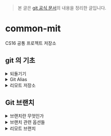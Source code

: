 > 본 글은 [git 공식 문서](https://git-scm.com/book/en/v2)의 내용을 정리한 글입니다.

# common-mit
CS16 공통 프로젝트 저장소

## git 의 기초

<details>
<summary>되돌기기</summary>

일을 하다보면 모든 단계에서 어떤 것을 되돌리고(Undo) 싶을 때가 있다.  
아래에서 살펴볼 방법들은 한번 실행하면 되돌릴 수 없다.  

### 커밋을 수정하고 싶을 때

다시 커밋하고 싶으면 파일 수정 작업을 하고, Staging Area에 추가한 다음 `--amend` 옵션을 사용하여 커밋을 재작성 할 수 있다.

```text
$ git commit -m 'initial commit'
$ git add forgotten_file
$ git commit --amend
```

여기서 실행한 3개의 명령어는 모두 커밋 한 개로 기록된다. 두 번째 커밋은 첫 번째 커밋을 덮어쓴다. 

<br>

### 파일 상태를 Unstage로 변경하기

`git add `명령어를 통해 Stage Area 에 올린 파일을다시 Unstage 로 변경하는 명령어는 다음과 같다.

```text
$ git reset HEAD <fild>
```

어떤 파일을 reset할 수 있는지는 `git satus` 명령을 통해 확인할 수 있다.

```text
$ git status
On branch master
Changes to be committed:
  (use "git reset HEAD <file>..." to unstage) // 친절하게 git에서 알려준다.

    renamed:    README.md -> README
    modified:   CONTRIBUTING.md
```

<br>

### Modified 파일 되돌리기

어떠한 파일을 수정했는데, 마음에 들지 않아서 다시 커밋 시점의 파일로 되돌리려 한다. 그때, 아래의 명령어를 사용할 수 있다.

```text
$ git checkout -- <file>
```

이 또한 `git status` 명령어로 확인할 수 있다.

```text
Changes not staged for commit:
  (use "git add <file>..." to update what will be committed)
  (use "git checkout -- <file>..." to discard changes in working directory)

    modified:   CONTRIBUTING.md
```

<br>

> 중요
> 위의 명령어는 위험한 명령어들이다. 원래 파일로 덮어 썼기 때문에 수정한 내용은 전부 사라진다.
> 수정한 내용이 진짜 마음에 들지 않을 때만 사용하자.

</details>

<details>
<summary>Git Alias</summary>
명령을 완벽하게 입력하지 않으면 git 은 알아듣지 못한다. git 의 명령을 전부 입력하는 것이 귀찮다면 `git config`를 사용하여 각 명령의 Alias 을 쉽게 만들 수 있다.

```text
$ git config --global alias.co checkout
$ git config --global alias.br branch
$ git config --global alias.ci commit
$ git config --global alias.st status
```

위의 설정을 통해, `git commit`대신 `git ci`만으로도 커밋을 할 수 있다.

<br>

이미 있는 명령을 새로운 명령으로 만들어 사용할 수도 있다.

```text
$ git config --global alias.unstage 'reset HEAD --'
```

아래 두 명령은 동일한 명령이다.

```text
$ git unstage fileA
$ git reset HEAD -- fileA
```

<br>

그리고 git의 명령어뿐만 아니라 외부 명령어도 실행할 수 있다. `!`를 제일 앞에 추가하면 외부 명령을 실행한다.  
커스텀 스크립트를 만들어서 사용할 때 매우 유용하다. 아래 명령은 git visual 이라고 입력하면 gitk 가 실행된다.  

```text
$ git config --global alias.visual '!gitk'
```

</details>

<details>
<summary>리모트 저장소</summary>

리모트 저장소란 인터넷이나 네트워크 어딘가에 있는 저장소를 말한다.
`git remote` 명령으로 현재 프로젝트에 등록된 리모트 저장소를 확인할 수 있다.

```text
$ git clone https://github.com/schacon/ticgit
Cloning into 'ticgit'...
remote: Reusing existing pack: 1857, done.
remote: Total 1857 (delta 0), reused 0 (delta 0)
Receiving objects: 100% (1857/1857), 374.35 KiB | 268.00 KiB/s, done.
Resolving deltas: 100% (772/772), done.
Checking connectivity... done.
$ cd ticgit
$ git remote
origin
```
> 저장소를 `Clone` 하면 `origin`이라는 이름으로 리모트 저장소가 자동으로 등록된다.
<br>
`-v` 옵션을 주어 단축이름과 URL을 함께 볼 수 있다.

```text
$ git remote -v
origin	https://github.com/schacon/ticgit (fetch)
origin	https://github.com/schacon/ticgit (push)
```

<br>

### 리모트 저장소 추가하기

`git remote add <단축이름> <url>` 명령을 사용하여, 기존 워킹 디렉토리에 새 리모트 저장소를 쉽게 추가할 수 있다.

```text
$ git remote
origin
$ git remote add pb https://github.com/paulboone/ticgit # URL을 pb 라는 이름으로 사용함을 명시
$ git remote -v
origin	https://github.com/schacon/ticgit (fetch)
origin	https://github.com/schacon/ticgit (push)
pb	https://github.com/paulboone/ticgit (fetch)
pb	https://github.com/paulboone/ticgit (push)
```

<br>

### 리모트 저장소를 Pull 하거나 Fetch 하기

```text
$ git fetch <remote>  # 리모트 저장소의 데이터를 모두 로컬로 가져온다.
$ git pull <remote>   # fetch 후 자동으로 merge 한다.
```
<br>

### 리모트 저장소에 Push 하기[README.md](README.md)

`git push <리모트 저장소 이름> <브랜치 이름>` 명령어로, 프로젝트를 공유할 수 있다.<br>
이 명령어는 Clone 한 리모트 저장소에 `쓰기 권한`이 있고, Clone 하고 난 이후 아무도 원격 저장소에 `Push 하지 않았을 때`만 사용할 수 있다.<br>

<br>

### 리모트 저장소 살펴보기

`git remote show <리모트 저장소 이름>` 명령으로 리모트 저장소의 구체적인 정보를 확인할 수 있다.

```text
$ git remote show origin
* remote origin
  Fetch URL: https://github.com/schacon/ticgit
  Push  URL: https://github.com/schacon/ticgit
  HEAD branch: master
  Remote branches:
    master                               tracked
    dev-branch                           tracked
  Local branch configured for 'git pull':
    master merges with remote master
  Local ref configured for 'git push':
    master pushes to master (up to date)
```

<br>

### 리모트 저장소 이름을 바꾸거나 리모트 저장소 삭제하기

`git remote rename` 명령으로 리모트 저장소의 이름을 변경할 수 있다.

```text
$ git remote rename pb paul
```

</details>


## Git 브랜치

<details>
<summary>브랜치란 무엇인가</summary>

### 브랜치란 무엇인가

Git의 브랜치는 `커밋(커밋 객체) 사이를 가볍게 이동할 수 있는 어떤 포인터` 같은 것이다.   
기본적으로 Git은 master 브랜치를 만든다. 처음 커밋하면 이 master 브랜치가 생성된 커밋을 가리킨다.  
이후 커밋을 만들면 master 브랜치는 자동으로 가장 마지막 커밋을 가리킨다.

>Git 버전 관리 시스템에서 “master” 브랜치는 특별하지 않다. 다른 브랜치와 다른 것이 없다.   
> 다만 모든 저장소에서 “master” 브랜치가 존재하는 이유는 git init 명령으로 초기화할 때 자동으로 만들어진 이 브랜치를 애써 다른 이름으로 변경하지 않기 때문이다.

<br>

### 커밋 객체란 무엇인가

Git에서 `커밋하면` 아래와 같은 정보를 포함하는 `커밋 개체(커밋 Object)`가 저장된다.
- 현 Staging Area 에 있는 데이터의 `스냅샷에 대한 포인터`
- 저자나 커밋 메세지 같은 메타데이터
- 이전 커밋에 대한 포인터

이전 커밋 포인터가 있어서 현재 커밋이 무엇을 기준으로 바뀌었는지를 알 수 있다.

<br>

### 스냅샷이란 무엇인가
파일을 복사하는 방식으로 수정본을 관리하면 같은 내용을 반복해서 저장하기 때문에, 많은 용량을 차지한다.  
또 수정된 부분들을 일일이 찾아야 하기 때문에 검색할 때도 매우 불편하다.  
git 은 이러한 시스템적인 단점을 해결하려고 변경된 파일 전체를 저장하지 않고, 파일에서 변경된 부분을 찾아 수정된 내용만 저장한다.  
마치 변화된 부분만 찾아 사진을 찍는 것과 같다고 하여 스냅샷 방식이라고 한다.

> git의 스냅샷은 HEAD 가 가리키는 커밋을 기반으로 사진을 찍는다.  
> 그리고 이를 스테이지 영역과 비교하여 새로운 커밋으로 기록한다.
> 이처럼, git 은 스냅샷 방식을 이용하여 빠르게 버전의 차이점을 처리하고, 용량을 적게 사용한다.

<br>

### 브랜치에서 HEAD란 무엇인가

Git은 지금 작업 중인 브랜치가 무엇인지 파악하기 위해, `HEAD`라는 특수한 **포인터**를 사용한다.  
이 포인터는 지금 작업하는 로컬 브랜치를 가리킨다.  

</details>

<details>
<summary>브랜치 관련 옵션들</summary>

`git branch` 명령은 단순히 브랜치를 만들고 삭제하는 것이 아니다. 브랜치를 관리하는데 필요한 옵션들은 아래와 같다.

```text
$ git branch                // 브랜치의 목록을 보여줌
$ git branch -v             // 브랜치마다 마지막 커밋 메시지를 보여줌
$ git branch --merged       // Merge 된 브랜치를 보여줌 ( 이미 merge 된 브랜치이기 때문에 삭제해도 되는 브랜치이다)
$ git branch --no-merged    // Merge 되지 않은 브랜치를 보여줌
$ git branch -d <브랜치 이름>  // 브랜치를 삭제함
```

</details>

<details>
<summary>리모트 브랜치</summary>

`리모트 Refs`는 리모트 저장소에 있는 포인터인 레퍼런스다. 리모트 저장소에 있는 브랜치, 태그, 등등을 의미한다.  
아래의 명령어로 모든 리모트 Refs를 조회할 수 있다.

```text
git ls-remote [remote] //  
```





</details>